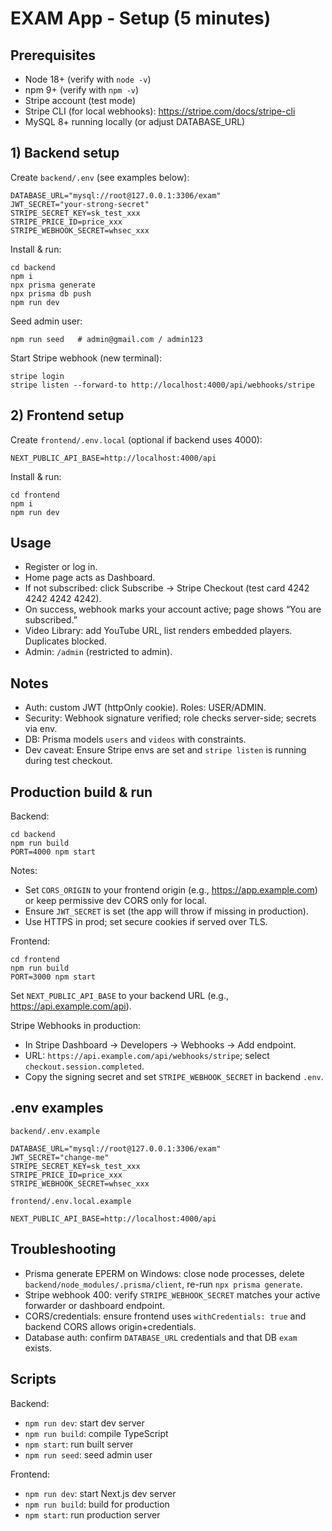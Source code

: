 # EXAM App - Setup (5 minutes)

## Prerequisites

- Node 18+ (verify with `node -v`)
- npm 9+ (verify with `npm -v`)
- Stripe account (test mode)
- Stripe CLI (for local webhooks): https://stripe.com/docs/stripe-cli
- MySQL 8+ running locally (or adjust DATABASE_URL)

## 1) Backend setup

Create `backend/.env` (see examples below):

```
DATABASE_URL="mysql://root@127.0.0.1:3306/exam"
JWT_SECRET="your-strong-secret"
STRIPE_SECRET_KEY=sk_test_xxx
STRIPE_PRICE_ID=price_xxx
STRIPE_WEBHOOK_SECRET=whsec_xxx
```

Install & run:

```
cd backend
npm i
npx prisma generate
npx prisma db push
npm run dev
```

Seed admin user:

```
npm run seed   # admin@gmail.com / admin123
```

Start Stripe webhook (new terminal):

```
stripe login
stripe listen --forward-to http://localhost:4000/api/webhooks/stripe
```

## 2) Frontend setup

Create `frontend/.env.local` (optional if backend uses 4000):

```
NEXT_PUBLIC_API_BASE=http://localhost:4000/api
```

Install & run:

```
cd frontend
npm i
npm run dev
```

## Usage

- Register or log in.
- Home page acts as Dashboard.
- If not subscribed: click Subscribe → Stripe Checkout (test card 4242 4242 4242 4242).
- On success, webhook marks your account active; page shows “You are subscribed.”
- Video Library: add YouTube URL, list renders embedded players. Duplicates blocked.
- Admin: `/admin` (restricted to admin).

## Notes

- Auth: custom JWT (httpOnly cookie). Roles: USER/ADMIN.
- Security: Webhook signature verified; role checks server-side; secrets via env.
- DB: Prisma models `users` and `videos` with constraints.
- Dev caveat: Ensure Stripe envs are set and `stripe listen` is running during test checkout.

## Production build & run

Backend:

```
cd backend
npm run build
PORT=4000 npm start
```

Notes:

- Set `CORS_ORIGIN` to your frontend origin (e.g., https://app.example.com) or keep permissive dev CORS only for local.
- Ensure `JWT_SECRET` is set (the app will throw if missing in production).
- Use HTTPS in prod; set secure cookies if served over TLS.

Frontend:

```
cd frontend
npm run build
PORT=3000 npm start
```

Set `NEXT_PUBLIC_API_BASE` to your backend URL (e.g., https://api.example.com/api).

Stripe Webhooks in production:

- In Stripe Dashboard → Developers → Webhooks → Add endpoint.
- URL: `https://api.example.com/api/webhooks/stripe`; select `checkout.session.completed`.
- Copy the signing secret and set `STRIPE_WEBHOOK_SECRET` in backend `.env`.

## .env examples

`backend/.env.example`

```
DATABASE_URL="mysql://root@127.0.0.1:3306/exam"
JWT_SECRET="change-me"
STRIPE_SECRET_KEY=sk_test_xxx
STRIPE_PRICE_ID=price_xxx
STRIPE_WEBHOOK_SECRET=whsec_xxx
```

`frontend/.env.local.example`

```
NEXT_PUBLIC_API_BASE=http://localhost:4000/api
```

## Troubleshooting

- Prisma generate EPERM on Windows: close node processes, delete `backend/node_modules/.prisma/client`, re-run `npx prisma generate`.
- Stripe webhook 400: verify `STRIPE_WEBHOOK_SECRET` matches your active forwarder or dashboard endpoint.
- CORS/credentials: ensure frontend uses `withCredentials: true` and backend CORS allows origin+credentials.
- Database auth: confirm `DATABASE_URL` credentials and that DB `exam` exists.

## Scripts

Backend:

- `npm run dev`: start dev server
- `npm run build`: compile TypeScript
- `npm start`: run built server
- `npm run seed`: seed admin user

Frontend:

- `npm run dev`: start Next.js dev server
- `npm run build`: build for production
- `npm start`: run production server
